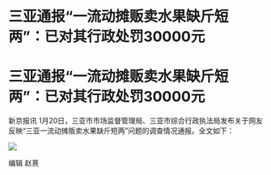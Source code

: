 # 三亚通报“一流动摊贩卖水果缺斤短两”：已对其行政处罚30000元

# 三亚通报“一流动摊贩卖水果缺斤短两”：已对其行政处罚30000元

新京报讯 1月20日，三亚市市场监督管理局、三亚市综合行政执法局发布关于网友反映“三亚一流动摊贩卖水果缺斤短两”问题的调查情况通报。全文如下：

![](https://inews.gtimg.com/om_bt/OkLQIDq9tGYUQDK5szYMNMGo_pD7X-mT5t_fwGgTdIM6AAA/1000)

编辑 赵熹

